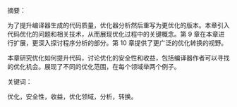 摘要：

为了提升编译器生成的代码质量，优化器分析然后重写为更优化的版本。本章引入代码优化的问题和相关技术，从而展现优化过程中的关键概念。第 9 章在本章进行扩展，更深入探讨程序分析的部分。第 10 章提供了更广泛的优化转换的视野。

本章研究优化如何提升代码，讨论优化的安全性和收益，包括编译器作者可以寻找的优化机会。展现了不同的优化范围，在每个领域举两个例子。



关键词：

优化，安全性，收益，优化领域，分析，转换。